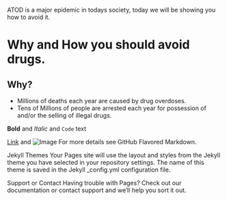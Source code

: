 ATOD is a major epidemic in todays society, today we will be showing you how to avoid it.

# Why and How you should avoid drugs.
## Why?

- Millions of deaths each year are caused by drug overdoses.
- Tens of Millions of people are arrested each year for possession of and/or the selling of illegal drugs.


**Bold** and _Italic_ and `Code` text

[Link](url) and ![Image](src)
For more details see GitHub Flavored Markdown.

Jekyll Themes
Your Pages site will use the layout and styles from the Jekyll theme you have selected in your repository settings. The name of this theme is saved in the Jekyll _config.yml configuration file.

Support or Contact
Having trouble with Pages? Check out our documentation or contact support and we’ll help you sort it out.
